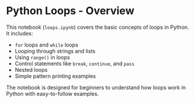 # Python Loops - Overview

This notebook (`loops.ipynb`) covers the basic concepts of loops in Python. It includes:

- `for` loops and `while` loops
- Looping through strings and lists
- Using `range()` in loops
- Control statements like `break`, `continue`, and `pass`
- Nested loops
- Simple pattern printing examples

The notebook is designed for beginners to understand how loops work in Python with easy-to-follow examples.
